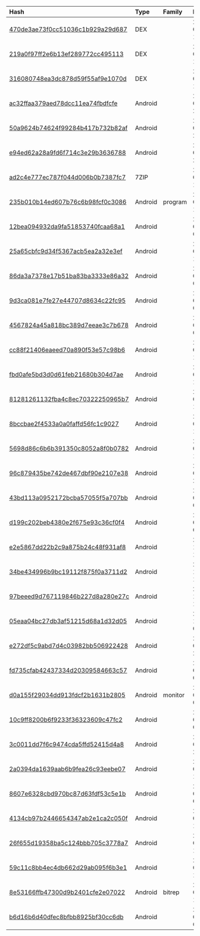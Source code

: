 |Hash|Type|Family|First_Seen|Name|
|:--|:--|:--|:--|:--|
|[470de3ae73f0cc51036c1b929a29d687](https://www.virustotal.com/gui/file/470de3ae73f0cc51036c1b929a29d687)|DEX||2019-09-01 10:59:05| |
|[219a0f97ff2e6b13ef289772cc495113](https://www.virustotal.com/gui/file/219a0f97ff2e6b13ef289772cc495113)|DEX||2019-09-01 10:58:34| |
|[316080748ea3dc878d59f55af9e1070d](https://www.virustotal.com/gui/file/316080748ea3dc878d59f55af9e1070d)|DEX||2019-09-01 10:58:33| |
|[ac32ffaa379aed78dcc11ea74fbdfcfe](https://www.virustotal.com/gui/file/ac32ffaa379aed78dcc11ea74fbdfcfe)|Android||2019-08-31 23:45:05|کوروش بزرگ 4.5.8.apk|
|[50a9624b74624f99284b417b732b82af](https://www.virustotal.com/gui/file/50a9624b74624f99284b417b732b82af)|Android||2019-08-31 23:44:53|شاهنامه فردوسی.apk|
|[e94ed62a28a9fd6f714c3e29b3636788](https://www.virustotal.com/gui/file/e94ed62a28a9fd6f714c3e29b3636788)|Android||2019-08-31 23:44:18|بانو مریم رجوی.apk|
|[ad2c4e777ec787f044d006b0b7387fc7](https://www.virustotal.com/gui/file/ad2c4e777ec787f044d006b0b7387fc7)|7ZIP||2019-08-31 19:09:41|=?UTF-8?B?2KjYsdin24wgICDahtqpLjd6?=|
|[235b010b14ed607b76c6b98fcf0c3086](https://www.virustotal.com/gui/file/235b010b14ed607b76c6b98fcf0c3086)|Android|program|2019-08-31 16:02:29| |
|[12bea094932da9fa51853740fcaa68a1](https://www.virustotal.com/gui/file/12bea094932da9fa51853740fcaa68a1)|Android||2019-08-31 08:01:47|=?UTF-8?B?2LPZh9ix2KfYqCDYs9m+2YfYsduMIDMuMi5hcGs=?=|
|[25a65cbfc9d34f5367acb5ea2a32e3ef](https://www.virustotal.com/gui/file/25a65cbfc9d34f5367acb5ea2a32e3ef)|Android||2019-08-27 15:43:01|=?UTF-8?B?2LnZhdixINmB2KfYsdmI2YIuYXBr?=|
|[86da3a7378e17b51ba83ba3333e86a32](https://www.virustotal.com/gui/file/86da3a7378e17b51ba83ba3333e86a32)|Android||2019-08-25 02:20:24|86da3a7378e17b51ba83ba3333e86a32.virus|
|[9d3ca081e7fe27e44707d8634c22fc95](https://www.virustotal.com/gui/file/9d3ca081e7fe27e44707d8634c22fc95)|Android||2019-07-28 02:20:27|9d3ca081e7fe27e44707d8634c22fc95.virus|
|[4567824a45a818bc389d7eeae3c7b678](https://www.virustotal.com/gui/file/4567824a45a818bc389d7eeae3c7b678)|Android||2019-07-18 02:20:45|4567824a45a818bc389d7eeae3c7b678.virus|
|[cc88f21406eaeed70a890f53e57c98b6](https://www.virustotal.com/gui/file/cc88f21406eaeed70a890f53e57c98b6)|Android||2019-06-11 14:02:10|=?UTF-8?B?2LXZiNixINi02YfYsSDYsdmF2LbYp9mGIDEuMS5hcGs=?=|
|[fbd0afe5bd3d0d61feb21680b304d7ae](https://www.virustotal.com/gui/file/fbd0afe5bd3d0d61feb21680b304d7ae)|Android||2019-06-10 12:42:31|=?UTF-8?B?2YbYr9in2Kbbktit2YIg2KfZhtqI2LHYp9im24zaiCDYp9uM2b7ZhNuM2qnbjNi02YYuYXBr?=|
|[81281261132fba4c8ec70322250965b7](https://www.virustotal.com/gui/file/81281261132fba4c8ec70322250965b7)|Android||2019-05-09 10:39:16|nasimhagh(azaan Sunni).apk|
|[8bccbae2f4533a0a0faffd56fc1c9027](https://www.virustotal.com/gui/file/8bccbae2f4533a0a0faffd56fc1c9027)|Android||2019-04-30 18:18:04|ابو سعيد.apk|
|[5698d86c6b6b391350c8052a8f0b0782](https://www.virustotal.com/gui/file/5698d86c6b6b391350c8052a8f0b0782)|Android||2019-04-14 15:02:51|5_6165725226161143926.apk|
|[96c879435be742de467dbf90e2107e38](https://www.virustotal.com/gui/file/96c879435be742de467dbf90e2107e38)|Android||2019-03-30 21:40:56|Sahih Farsi2.apk|
|[43bd113a0952172bcba57055f5a707bb](https://www.virustotal.com/gui/file/43bd113a0952172bcba57055f5a707bb)|Android||2019-01-27 08:39:52|=?UTF-8?B?2YHYsduM2K/ZiNmGINmF2LTbjNix24wgMy4zLmFwaw==?=|
|[d199c202beb4380e2f675e93c36cf0f4](https://www.virustotal.com/gui/file/d199c202beb4380e2f675e93c36cf0f4)|Android||2019-01-27 08:38:48|=?UTF-8?B?2LPZh9ix2KfYqCDYs9m+2YfYsduMIDMuMi5hcGs=?=|
|[e2e5867dd22b2c9a875b24c48f931af8](https://www.virustotal.com/gui/file/e2e5867dd22b2c9a875b24c48f931af8)|Android||2018-12-10 18:33:46|.|
|[34be434996b9bc19112f875f0a3711d2](https://www.virustotal.com/gui/file/34be434996b9bc19112f875f0a3711d2)|Android||2018-10-23 16:27:13|34be434996b9bc19112f875f0a3711d2.virus|
|[97beeed9d767119846b227d8a280e27c](https://www.virustotal.com/gui/file/97beeed9d767119846b227d8a280e27c)|Android||2018-10-12 16:10:33| |
|[05eaa04bc27db3af51215d68a1d32d05](https://www.virustotal.com/gui/file/05eaa04bc27db3af51215d68a1d32d05)|Android||2018-10-07 07:46:30|Exotic Flowers 1.2.apk|
|[e272df5c9abd7d4c03982bb506922428](https://www.virustotal.com/gui/file/e272df5c9abd7d4c03982bb506922428)|Android||2018-08-29 21:44:16|=?UTF-8?B?2K/ZiNmE2Kkg2K7ZhNin2YHYqSDYp9mE2KfYs9mE2KfZhduM2KkuYXBr?=|
|[fd735cfab42437334d20309584663c57](https://www.virustotal.com/gui/file/fd735cfab42437334d20309584663c57)|Android||2018-08-29 08:32:07|ANFPISHMARGAKURDRASAN.apk|
|[d0a155f29034dd913fdcf2b1631b2805](https://www.virustotal.com/gui/file/d0a155f29034dd913fdcf2b1631b2805)|Android|monitor|2018-08-29 07:58:55|ANFKURDICHAT2000.apk|
|[10c9ff8200b6f9233f36323609c47fc2](https://www.virustotal.com/gui/file/10c9ff8200b6f9233f36323609c47fc2)|Android||2018-08-25 08:36:03|/home/ubuntu/site_disks/jsa.live/files/21682490.apk|
|[3c0011dd7f6c9474cda5ffd52415d4a8](https://www.virustotal.com/gui/file/3c0011dd7f6c9474cda5ffd52415d4a8)|Android||2018-04-24 23:57:46|BOOK%200.apk|
|[2a0394da1639aab6b9fea26c93eebe07](https://www.virustotal.com/gui/file/2a0394da1639aab6b9fea26c93eebe07)|Android||2018-04-21 11:31:43|/1/3/5/3547224113e8a2f5e8eedbc46494769adf750962507a5a2cf153ebfe391b1350.file|
|[8607e6328cbd970bc87d63fdf53c5e1b](https://www.virustotal.com/gui/file/8607e6328cbd970bc87d63fdf53c5e1b)|Android||2018-04-04 02:52:35|8607e6328cbd970bc87d63fdf53c5e1b.virus|
|[4134cb97b2446654347ab2e1ca2c050f](https://www.virustotal.com/gui/file/4134cb97b2446654347ab2e1ca2c050f)|Android||2017-08-08 10:36:51|بلوچ بلوچستان.apk|
|[26f655d19358ba5c124bbb705c3778a7](https://www.virustotal.com/gui/file/26f655d19358ba5c124bbb705c3778a7)|Android||2017-04-19 14:47:11|/1/4/5/45ab522d313f52e5521c8675a8427e7671f096a6296a73a877d709049e4ed074.file|
|[59c11c8bb4ec4db662d29ab095f6b3e1](https://www.virustotal.com/gui/file/59c11c8bb4ec4db662d29ab095f6b3e1)|Android||2017-04-15 19:02:05|/1/9/5/953c2ce6cc1f013cb9de527a28f8068f4a5c6dabab07701b139dfa661904a8db.file|
|[8e53166ffb47300d9b2401cfe2e07022](https://www.virustotal.com/gui/file/8e53166ffb47300d9b2401cfe2e07022)|Android|bitrep|2017-04-13 19:01:11|/1/3/1/319c499932badf0b51fa4401d6cdc97b3a677299ebb2c80e53078ae1b5ca236f.file|
|[b6d16b6d40dfec8bfbb8925bf30cc6db](https://www.virustotal.com/gui/file/b6d16b6d40dfec8bfbb8925bf30cc6db)|Android||2017-03-26 02:17:05|/1/7/6/76332cd87db67c15f536a911a4a58d5bf4e1130655dcfa00f2a6273ad315626d.file|
